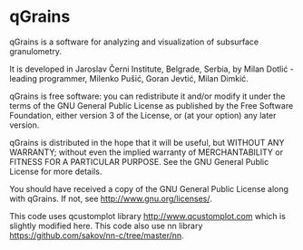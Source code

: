 # qGrains
qGrains is a software for analyzing and visualization of subsurface granulometry. 

It is developed in Jaroslav Černi Institute, Belgrade, Serbia, by
Milan Dotlić - leading programmer,
Milenko Pušić, Goran Jevtić, Milan Dimkić.

qGrains is free software: you can redistribute it and/or modify
it under the terms of the GNU General Public License as published by
the Free Software Foundation, either version 3 of the License, or
(at your option) any later version.

qGrains is distributed in the hope that it will be useful,
but WITHOUT ANY WARRANTY; without even the implied warranty of
MERCHANTABILITY or FITNESS FOR A PARTICULAR PURPOSE.  See the
GNU General Public License for more details.

You should have received a copy of the GNU General Public License
along with qGrains. If not, see <http://www.gnu.org/licenses/>.

This code uses qcustomplot library <http://www.qcustomplot.com> which is slightly modified here. This code also use nn library <https://github.com/sakov/nn-c/tree/master/nn>. 
